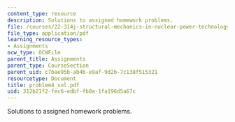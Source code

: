 ```yaml
---
content_type: resource
description: Solutions to assigned homework problems.
file: /courses/22-314j-structural-mechanics-in-nuclear-power-technology-fall-2006/312b21f2fec6edbffb8a1fa196d5a67c_problem4_sol.pdf
file_type: application/pdf
learning_resource_types:
- Assignments
ocw_type: OCWFile
parent_title: Assignments
parent_type: CourseSection
parent_uid: c7bae95b-ab4b-e9af-9d2b-7c138f515321
resourcetype: Document
title: problem4_sol.pdf
uid: 312b21f2-fec6-edbf-fb8a-1fa196d5a67c
---
```

Solutions to assigned homework problems.